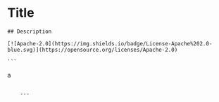 # Title

    ## Description 
    
    [![Apache-2.0](https://img.shields.io/badge/License-Apache%202.0-blue.svg)](https://opensource.org/licenses/Apache-2.0)
    
    ```
a
```
    
    ---